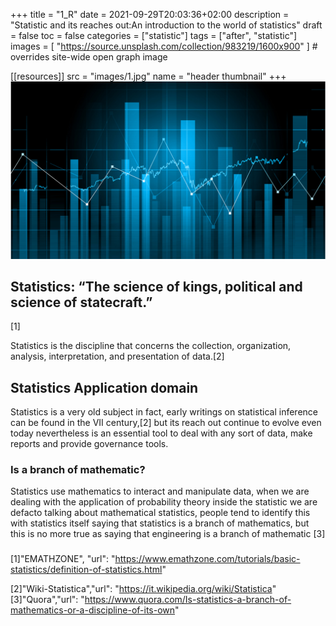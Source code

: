 +++
title = "1_R"
date = 2021-09-29T20:03:36+02:00
description = "Statistic and its reaches out:An introduction to the world of statistics"
draft = false
toc = false
categories = ["statistic"]
tags = ["after", "statistic"]
images = [
  "https://source.unsplash.com/collection/983219/1600x900"
] # overrides site-wide open graph image

[[resources]]
  src = "images/1.jpg"
  name = "header thumbnail"
+++
![header](images/1.jpg)

## Statistics: “The science of kings, political and science of statecraft.” 
[1]

Statistics is the discipline that concerns the collection, organization, analysis, interpretation, and presentation of data.[2]

## Statistics Application domain

Statistics is a very old subject
in fact, early writings on statistical inference can be found in the VII century,[2] but its reach out continue to evolve even today  nevertheless  is  an essential tool to deal with any sort of data, make reports and provide governance tools.

### Is a branch of mathematic? 

Statistics use mathematics to interact and manipulate data, when we are dealing with the application of probability theory inside the statistic we are defacto talking about mathematical statistics, people tend to identify this with  statistics itself saying that  statistics is a branch of mathematics, but this is no more true as saying that engineering is a branch of mathematic [3]

### 







[1]"EMATHZONE", "url": "https://www.emathzone.com/tutorials/basic-statistics/definition-of-statistics.html"

[2]"Wiki-Statistica","url": "https://it.wikipedia.org/wiki/Statistica"
[3]"Quora","url": "https://www.quora.com/Is-statistics-a-branch-of-mathematics-or-a-discipline-of-its-own"
            